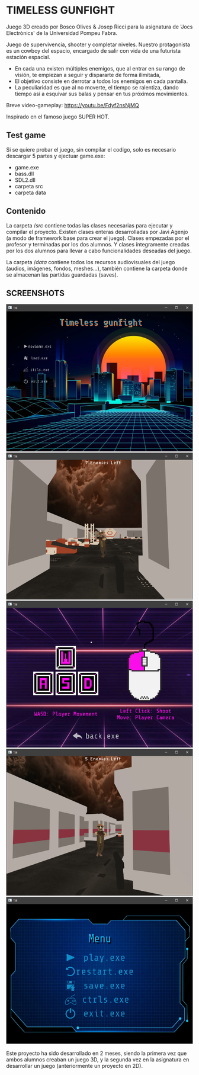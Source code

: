 # TIMELESS GUNFIGHT 
Juego 3D creado por Bosco Olives & Josep Ricci para la asignatura de 'Jocs Electrònics' de la Universidad Pompeu Fabra.

Juego de supervivencia, shooter y completar niveles.
Nuestro protagonista es un cowboy del espacio, encargado de salir con vida de una futurista estación espacial.
- En cada una existen múltiples enemigos, que al entrar en su rango de visión, te empiezan a seguir y dispararte de forma ilimitada,
- El objetivo consiste en derrotar a todos los enemigos en cada pantalla.
- La peculiaridad es que al no moverte, el tiempo se ralentiza, dando tiempo así a esquivar sus balas y pensar en tus próximos movimientos.

Breve video-gameplay:
https://youtu.be/Fdyf2nsNjMQ

Inspirado en el famoso juego SUPER HOT.

## Test game
Si se quiere probar el juego, sin compilar el codigo, solo es necesario descargar 5 partes y ejectuar game.exe:
- game.exe
- bass.dll
- SDL2.dll
- carpeta src
- carpeta data 

## Contenido
La carpeta /*src* contiene todas las clases necesarias para ejecutar y compilar el proyecto.
Existen clases enteras desarrolladas por Javi Agenjo (a modo de framework base para crear el juego).
Clases empezadas por el profesor y terminadas por los dos alumnos.
Y clases íntegramente creadas por los dos alumnos para llevar a cabo funcionalidades deseadas del juego.

La carpeta /*data* contiene todos los recursos audiovisuales del juego (audios, imágenes, fondos, meshes...), también contiene la carpeta donde se almacenan las partidas guardadas (saves).

## SCREENSHOTS
![](./screenshots/1.png)
![](./screenshots/2.png)
![](./screenshots/3.png)
![](./screenshots/4.png)
![](./screenshots/5.png)



Este proyecto ha sido desarrollado en 2 meses, siendo la primera vez que ambos alumnos creaban un juego 3D, y la segunda vez en la asignatura en desarrollar un juego (anteriormente un proyecto en 2D).
